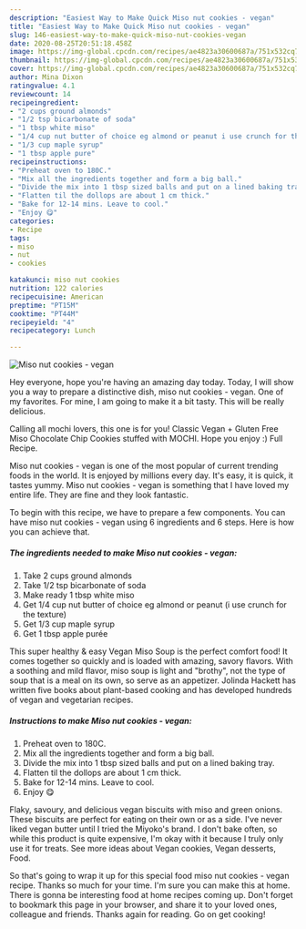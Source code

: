 ```yaml
---
description: "Easiest Way to Make Quick Miso nut cookies - vegan"
title: "Easiest Way to Make Quick Miso nut cookies - vegan"
slug: 146-easiest-way-to-make-quick-miso-nut-cookies-vegan
date: 2020-08-25T20:51:18.458Z
image: https://img-global.cpcdn.com/recipes/ae4823a30600687a/751x532cq70/miso-nut-cookies-vegan-recipe-main-photo.jpg
thumbnail: https://img-global.cpcdn.com/recipes/ae4823a30600687a/751x532cq70/miso-nut-cookies-vegan-recipe-main-photo.jpg
cover: https://img-global.cpcdn.com/recipes/ae4823a30600687a/751x532cq70/miso-nut-cookies-vegan-recipe-main-photo.jpg
author: Mina Dixon
ratingvalue: 4.1
reviewcount: 14
recipeingredient:
- "2 cups ground almonds"
- "1/2 tsp bicarbonate of soda"
- "1 tbsp white miso"
- "1/4 cup nut butter of choice eg almond or peanut i use crunch for the texture"
- "1/3 cup maple syrup"
- "1 tbsp apple pure"
recipeinstructions:
- "Preheat oven to 180C."
- "Mix all the ingredients together and form a big ball."
- "Divide the mix into 1 tbsp sized balls and put on a lined baking tray."
- "Flatten til the dollops are about 1 cm thick."
- "Bake for 12-14 mins. Leave to cool."
- "Enjoy 😋"
categories:
- Recipe
tags:
- miso
- nut
- cookies

katakunci: miso nut cookies 
nutrition: 122 calories
recipecuisine: American
preptime: "PT15M"
cooktime: "PT44M"
recipeyield: "4"
recipecategory: Lunch

---
```



![Miso nut cookies - vegan](https://img-global.cpcdn.com/recipes/ae4823a30600687a/751x532cq70/miso-nut-cookies-vegan-recipe-main-photo.jpg)

Hey everyone, hope you're having an amazing day today. Today, I will show you a way to prepare a distinctive dish, miso nut cookies - vegan. One of my favorites. For mine, I am going to make it a bit tasty. This will be really delicious.

Calling all mochi lovers, this one is for you! Classic Vegan + Gluten Free Miso Chocolate Chip Cookies stuffed with MOCHI. Hope you enjoy :) Full Recipe.

Miso nut cookies - vegan is one of the most popular of current trending foods in the world. It is enjoyed by millions every day. It's easy, it is quick, it tastes yummy. Miso nut cookies - vegan is something that I have loved my entire life. They are fine and they look fantastic.


To begin with this recipe, we have to prepare a few components. You can have miso nut cookies - vegan using 6 ingredients and 6 steps. Here is how you can achieve that.

<!--inarticleads1-->

##### The ingredients needed to make Miso nut cookies - vegan:

1. Take 2 cups ground almonds
1. Take 1/2 tsp bicarbonate of soda
1. Make ready 1 tbsp white miso
1. Get 1/4 cup nut butter of choice eg almond or peanut (i use crunch for the texture)
1. Get 1/3 cup maple syrup
1. Get 1 tbsp apple purée


This super healthy &amp; easy Vegan Miso Soup is the perfect comfort food! It comes together so quickly and is loaded with amazing, savory flavors. With a soothing and mild flavor, miso soup is light and &#34;brothy&#34;, not the type of soup that is a meal on its own, so serve as an appetizer. Jolinda Hackett has written five books about plant-based cooking and has developed hundreds of vegan and vegetarian recipes. 

<!--inarticleads2-->

##### Instructions to make Miso nut cookies - vegan:

1. Preheat oven to 180C.
1. Mix all the ingredients together and form a big ball.
1. Divide the mix into 1 tbsp sized balls and put on a lined baking tray.
1. Flatten til the dollops are about 1 cm thick.
1. Bake for 12-14 mins. Leave to cool.
1. Enjoy 😋


Flaky, savoury, and delicious vegan biscuits with miso and green onions. These biscuits are perfect for eating on their own or as a side. I&#39;ve never liked vegan butter until I tried the Miyoko&#39;s brand. I don&#39;t bake often, so while this product is quite expensive, I&#39;m okay with it because I truly only use it for treats. See more ideas about Vegan cookies, Vegan desserts, Food. 

So that's going to wrap it up for this special food miso nut cookies - vegan recipe. Thanks so much for your time. I'm sure you can make this at home. There is gonna be interesting food at home recipes coming up. Don't forget to bookmark this page in your browser, and share it to your loved ones, colleague and friends. Thanks again for reading. Go on get cooking!

